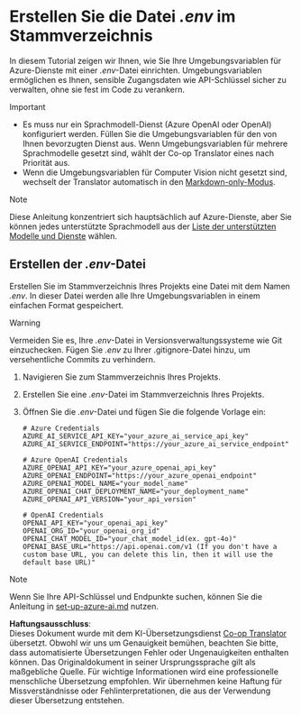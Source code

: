 <!--
CO_OP_TRANSLATOR_METADATA:
{
  "original_hash": "66029e3b67a3eb980ab8740367e91283",
  "translation_date": "2025-05-07T14:07:01+00:00",
  "source_file": "getting_started/command-line-guide/create-env-file.md",
  "language_code": "de"
}
-->
# Erstellen Sie die Datei *.env* im Stammverzeichnis

In diesem Tutorial zeigen wir Ihnen, wie Sie Ihre Umgebungsvariablen für Azure-Dienste mit einer *.env*-Datei einrichten. Umgebungsvariablen ermöglichen es Ihnen, sensible Zugangsdaten wie API-Schlüssel sicher zu verwalten, ohne sie fest im Code zu verankern.

> [!IMPORTANT]
> - Es muss nur ein Sprachmodell-Dienst (Azure OpenAI oder OpenAI) konfiguriert werden. Füllen Sie die Umgebungsvariablen für den von Ihnen bevorzugten Dienst aus. Wenn Umgebungsvariablen für mehrere Sprachmodelle gesetzt sind, wählt der Co-op Translator eines nach Priorität aus.
> - Wenn die Umgebungsvariablen für Computer Vision nicht gesetzt sind, wechselt der Translator automatisch in den [Markdown-only-Modus](./markdown-only-mode.md).

> [!NOTE]
> Diese Anleitung konzentriert sich hauptsächlich auf Azure-Dienste, aber Sie können jedes unterstützte Sprachmodell aus der [Liste der unterstützten Modelle und Dienste](../README.md#-supported-models-and-services) wählen.

## Erstellen der *.env*-Datei

Erstellen Sie im Stammverzeichnis Ihres Projekts eine Datei mit dem Namen *.env*. In dieser Datei werden alle Ihre Umgebungsvariablen in einem einfachen Format gespeichert.

> [!WARNING]
> Vermeiden Sie es, Ihre *.env*-Datei in Versionsverwaltungssysteme wie Git einzuchecken. Fügen Sie *.env* zu Ihrer .gitignore-Datei hinzu, um versehentliche Commits zu verhindern.

1. Navigieren Sie zum Stammverzeichnis Ihres Projekts.

1. Erstellen Sie eine *.env*-Datei im Stammverzeichnis Ihres Projekts.

1. Öffnen Sie die *.env*-Datei und fügen Sie die folgende Vorlage ein:

    ```plaintext
    # Azure Credentials
    AZURE_AI_SERVICE_API_KEY="your_azure_ai_service_api_key"
    AZURE_AI_SERVICE_ENDPOINT="https://your_azure_ai_service_endpoint"

    # Azure OpenAI Credentials
    AZURE_OPENAI_API_KEY="your_azure_openai_api_key"
    AZURE_OPENAI_ENDPOINT="https://your_azure_openai_endpoint"
    AZURE_OPENAI_MODEL_NAME="your_model_name"
    AZURE_OPENAI_CHAT_DEPLOYMENT_NAME="your_deployment_name"
    AZURE_OPENAI_API_VERSION="your_api_version"

    # OpenAI Credentials
    OPENAI_API_KEY="your_openai_api_key"
    OPENAI_ORG_ID="your_openai_org_id"
    OPENAI_CHAT_MODEL_ID="your_chat_model_id(ex. gpt-4o)"
    OPENAI_BASE_URL="https://api.openai.com/v1 (If you don't have a custom base URL, you can delete this lin, then it will use the default base URL)"
    ```

> [!NOTE]
> Wenn Sie Ihre API-Schlüssel und Endpunkte suchen, können Sie die Anleitung in [set-up-azure-ai.md](../set-up-azure-ai.md) nutzen.

**Haftungsausschluss**:  
Dieses Dokument wurde mit dem KI-Übersetzungsdienst [Co-op Translator](https://github.com/Azure/co-op-translator) übersetzt. Obwohl wir uns um Genauigkeit bemühen, beachten Sie bitte, dass automatisierte Übersetzungen Fehler oder Ungenauigkeiten enthalten können. Das Originaldokument in seiner Ursprungssprache gilt als maßgebliche Quelle. Für wichtige Informationen wird eine professionelle menschliche Übersetzung empfohlen. Wir übernehmen keine Haftung für Missverständnisse oder Fehlinterpretationen, die aus der Verwendung dieser Übersetzung entstehen.